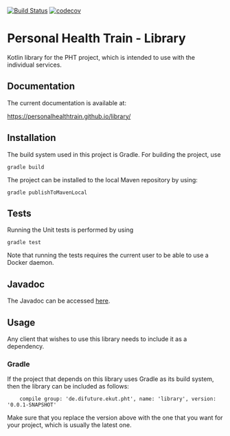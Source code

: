 [![Build Status](https://travis-ci.org/PersonalHealthTrain/library.svg?branch=master)](https://travis-ci.org/PersonalHealthTrain/library)
[![codecov](https://codecov.io/gh/PersonalHealthTrain/library/branch/master/graph/badge.svg)](https://codecov.io/gh/PersonalHealthTrain/library)

# Personal Health Train - Library
Kotlin library for the PHT project, which is intended to use with the individual services.


## Documentation
The current documentation is available at:

https://personalhealthtrain.github.io/library/


## Installation

The build system used in this project is Gradle. For building the project, use
```
gradle build
```
The project can be installed to the local Maven repository by using:
```
gradle publishToMavenLocal
```

## Tests
Running the Unit tests is performed by using
```
gradle test
```
Note that running the tests requires the current user
to be able to use a Docker daemon. 

## Javadoc
The Javadoc can be accessed [here](https://personalhealthtrain.github.io/library/javadoc/library/).


## Usage
Any client that wishes to use this library needs to include it
as a dependency. 

### Gradle
If the project that depends on this library uses Gradle
as its build system, then the library can be included as follows:

```$xslt
    compile group: 'de.difuture.ekut.pht', name: 'library', version: '0.0.1-SNAPSHOT'
```
Make sure that you replace the version above with the one that you want
for your project, which is usually the latest one.
